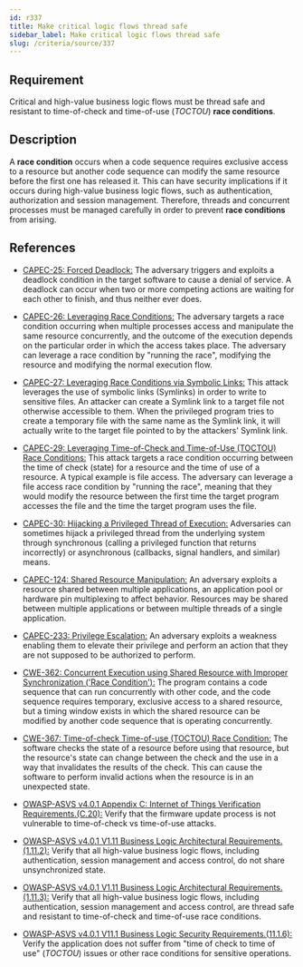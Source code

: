 ```yaml
---
id: r337
title: Make critical logic flows thread safe
sidebar_label: Make critical logic flows thread safe
slug: /criteria/source/337
---
```


## Requirement

Critical and high-value business logic flows
must be thread safe and resistant
to time-of-check and time-of-use (*TOCTOU*) **race conditions**.

## Description

A **race condition** occurs
when a code sequence requires exclusive access
to a resource but another code sequence
can modify the same resource
before the first one has released it.
This can have security implications
if it occurs during high-value business logic flows,
such as authentication,
authorization and session management.
Therefore,
threads and concurrent processes
must be managed carefully
in order to prevent **race conditions** from arising.

## References

- [CAPEC-25: Forced Deadlock:](http://capec.mitre.org/data/definitions/25.html)
The adversary triggers
and exploits a deadlock condition in the target software
to cause a denial of service.
A deadlock can occur
when two or more competing actions
are waiting for each other to finish,
and thus neither ever does.

- [CAPEC-26: Leveraging Race Conditions:](http://capec.mitre.org/data/definitions/26.html)
The adversary targets a race condition
occurring when multiple processes access
and manipulate the same resource concurrently,
and the outcome of the execution depends on the particular order
in which the access takes place.
The adversary
can leverage a race condition
by "running the race",
modifying the resource
and modifying the normal execution flow.

- [CAPEC-27: Leveraging Race Conditions via Symbolic Links:](http://capec.mitre.org/data/definitions/27.html)
This attack leverages the use of symbolic links (Symlinks)
in order to write to sensitive files.
An attacker can create a Symlink link
to a target file not otherwise accessible to them.
When the privileged program
tries to create a temporary file
with the same name as the Symlink link,
it will actually write to the target file pointed to
by the attackers' Symlink link.

- [CAPEC-29: Leveraging Time-of-Check and Time-of-Use (TOCTOU) Race Conditions:](http://capec.mitre.org/data/definitions/29.html)
This attack targets a race condition
occurring between the time of check (state) for a resource
and the time of use of a resource.
A typical example is file access.
The adversary
can leverage a file access race condition
by "running the race",
meaning that they would modify the resource
between the first time the target program accesses the file
and the time the target program uses the file.

- [CAPEC-30: Hijacking a Privileged Thread of Execution:](http://capec.mitre.org/data/definitions/30.html)
Adversaries can sometimes hijack a privileged thread
from the underlying system
through synchronous (calling a privileged function
that returns incorrectly)
or asynchronous (callbacks, signal handlers, and similar) means.

- [CAPEC-124: Shared Resource Manipulation:](http://capec.mitre.org/data/definitions/124.html)
An adversary exploits a resource shared
between multiple applications,
an application pool
or hardware pin multiplexing to affect behavior.
Resources may be shared between multiple applications
or between multiple threads of a single application.

- [CAPEC-233: Privilege Escalation:](http://capec.mitre.org/data/definitions/233.html)
An adversary exploits a weakness
enabling them to elevate their privilege
and perform an action
that they are not supposed to be authorized to perform.

- [CWE-362: Concurrent Execution using Shared Resource with Improper Synchronization ('Race Condition'):](https://cwe.mitre.org/data/definitions/362.html)
The program contains a code sequence
that can run concurrently with other code,
and the code sequence requires temporary,
exclusive access to a shared resource,
but a timing window exists
in which the shared resource can be modified
by another code sequence
that is operating concurrently.

- [CWE-367: Time-of-check Time-of-use (TOCTOU) Race Condition:](https://cwe.mitre.org/data/definitions/367.html)
The software checks the state of a resource
before using that resource,
but the resource's state
can change between the check
and the use in a way that invalidates the results of the check.
This can cause the software to perform invalid actions
when the resource is in an unexpected state.

- [OWASP-ASVS v4.0.1 Appendix C: Internet of Things Verification Requirements.(C.20):](https://owasp.org/www-project-application-security-verification-standard/)
Verify that the firmware update process
is not vulnerable to time-of-check vs time-of-use attacks.

- [OWASP-ASVS v4.0.1 V1.11 Business Logic Architectural Requirements.(1.11.2):](https://owasp.org/www-project-application-security-verification-standard/)
Verify that all high-value business logic flows,
including authentication, session management and access control,
do not share unsynchronized state.

- [OWASP-ASVS v4.0.1 V1.11 Business Logic Architectural Requirements.(1.11.3):](https://owasp.org/www-project-application-security-verification-standard/)
Verify that all high-value business logic flows,
including authentication, session management and access control,
are thread safe and resistant to time-of-check
and time-of-use race conditions.

- [OWASP-ASVS v4.0.1 V11.1 Business Logic Security Requirements.(11.1.6):](https://owasp.org/www-project-application-security-verification-standard/)
Verify the application does not suffer
from "time of check to time of use" (*TOCTOU*) issues
or other race conditions for sensitive operations.
